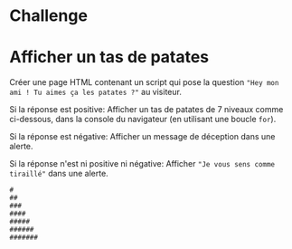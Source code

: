 # Challenge

# Afficher un tas de patates

Créer une page HTML contenant un script qui pose la question `"Hey mon ami ! Tu aimes ça les patates ?"` au visiteur.

Si la réponse est positive:
Afficher un tas de patates de 7 niveaux comme ci-dessous, dans la console du navigateur (en utilisant une boucle `for`).

Si la réponse est négative:
Afficher un message de déception dans une alerte.

Si la réponse n'est ni positive ni négative:
Afficher `"Je vous sens comme tiraillé"` dans une alerte.

```
#
##
###
####
#####
######
#######
```